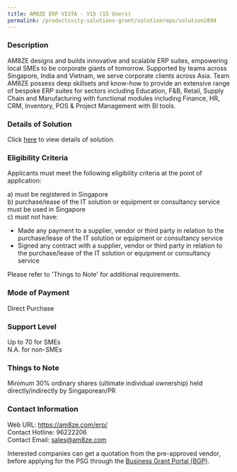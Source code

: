 ```yaml
---
title: AM8ZE ERP VISTA - V15 (15 Users)
permalink: /productivity-solutions-grant/solutionrepo/solution2894
---
```


### Description

AM8ZE designs and builds innovative and scalable ERP suites, empowering local SMEs to be corporate giants of tomorrow. Supported by teams across Singapore, India and Vietnam, we serve corporate clients across Asia. Team AM8ZE possess deep skillsets and know-how to provide an extensive range of bespoke ERP suites for sectors including Education, F&B, Retail, Supply Chain and Manufacturing with functional modules including Finance, HR, CRM, Inventory, POS & Project Management with BI tools.

### Details of Solution

Click <a href='https://www.gobusiness.gov.sg/images/psg/AM8ZE_20210335_Desensitised_Annex_3_Part_1.pdf' target='_blank' rel='noopener'>here</a> to view details of solution.

### Eligibility Criteria

Applicants must meet the following eligibility criteria at the point of application:

a) must be registered in Singapore <br>
b) purchase/lease of the IT solution or equipment or consultancy service must be used in Singapore <br>
c) must not have:
- Made any payment to a supplier, vendor or third party in relation to the purchase/lease of the IT solution or equipment or consultancy service
- Signed any contract with a supplier, vendor or third party in relation to the purchase/lease of the IT solution or equipment or consultancy service

Please refer to 'Things to Note' for additional requirements.

### Mode of Payment
Direct Purchase

### Support Level
Up to 70 for SMEs <br>
N.A. for non-SMEs

### Things to Note
Minimum 30% ordinary shares (ultimate individual ownership) held directly/indirectly by Singaporean/PR

### Contact Information
Web URL: https://am8ze.com/erp/ <br>Contact Hotline: 96222206 <br>Contact Email: sales@am8ze.com <br>

Interested companies can get a quotation from the pre-approved vendor, before applying for the PSG through the <a target='_blank' rel='noopener' href='https://www.businessgrants.gov.sg/'>Business Grant Portal (BGP)</a>.
